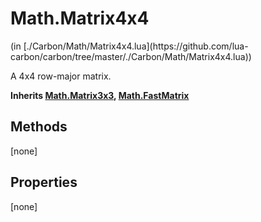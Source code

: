 <link href="../../style.css" rel="stylesheet" type="text/css"/>
<h1 class="class-title">Math.Matrix4x4</h1>
<span class="file-link">(in [./Carbon/Math/Matrix4x4.lua](https://github.com/lua-carbon/carbon/tree/master/./Carbon/Math/Matrix4x4.lua))</span><br/>

A 4x4 row-major matrix.

**Inherits [Math.Matrix3x3](Classes/Math.Matrix3x3), [Math.FastMatrix](Classes/Math.FastMatrix)**

## Methods
[none]

## Properties
[none]
